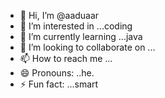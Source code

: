 - 👋 Hi, I’m @aaduaar
- 👀 I’m interested in ...coding
- 🌱 I’m currently learning ...java
- 💞️ I’m looking to collaborate on ...
- 📫 How to reach me ...
- 😄 Pronouns: ..he.
- ⚡ Fun fact: ...smart

<!---
aaduaar/aaduaar is a ✨ special ✨ repository because its `README.md` (this file) appears on your GitHub profile.
You can click the Preview link to take a look at your changes.
--->
